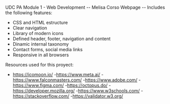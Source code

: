 UDC PA Module 1 - Web Development
  -- Melisa Corso Webpage --
Includes the following features:
- CSS and HTML estructure
- Clear navigation
- Library of modern icons
- Defined header, footer, navigation and content
- Dinamic internal taxonomy
- Contact forms, social media links
- Responsive in all browsers

Resources used for this proyect:
- https://icomoon.io/
-https://www.meta.ai/
-https://www.falconmasters.com/
-https://www.adobe.com/
-https://www.figma.com/
-https://octopus.do/
-https://developer.mozilla.org/
-https://www.w3schools.com/
-https://stackoverflow.com/
-https://validator.w3.org/



